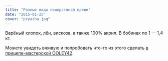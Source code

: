 ```yaml
---
title: "Разные виды нешерстяной пряжи"
date: "2015-01-25"
cover: "pryazha.jpg"
---
```


Варёный хлопок, лён, вискоза, а также 100% акрил. В бобинах по 1 — 1,4 кг.

Можете увидеть вживую и попробовать что-то из этого сделать [в прицепе-мастерской OOLEY42](http://ooley.ru/places/ooley42/ "Прицеп-мастерская OOLEY42").
